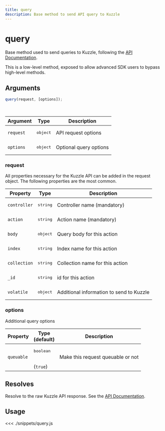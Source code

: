 ```yaml
---
title: query
description: Base method to send API query to Kuzzle
---
```


# query

Base method used to send queries to Kuzzle, following the [API Documentation](/core/1/api).

<div class="alert alert-warning">
This is a low-level method, exposed to allow advanced SDK users to bypass high-level methods.
</div>

## Arguments

```javascript
query(request, [options]);
```

<br/>

| Argument  | Type              | Description            |
| --------- | ----------------- | ---------------------- |
| `request` | <pre>object</pre> | API request options    |
| `options` | <pre>object</pre> | Optional query options |

### request

All properties necessary for the Kuzzle API can be added in the request object.
The following properties are the most common.

| Property     | Type              | Description                              |
| ------------ | ----------------- | ---------------------------------------- |
| `controller` | <pre>string</pre> | Controller name (mandatory)              |
| `action`     | <pre>string</pre> | Action name (mandatory)                  |
| `body`       | <pre>object</pre> | Query body for this action               |
| `index`      | <pre>string</pre> | Index name for this action               |
| `collection` | <pre>string</pre> | Collection name for this action          |
| `_id`        | <pre>string</pre> | id for this action                       |
| `volatile`   | <pre>object</pre> | Additional information to send to Kuzzle |

### options

Additional query options

| Property   | Type<br/>(default)              | Description                       |
| ---------- | ------------------------------- | --------------------------------- |
| `queuable` | <pre>boolean</pre><br/>(`true`) | Make this request queuable or not |

## Resolves

Resolve to the raw Kuzzle API response. See the [API Documentation](/core/1/api).

## Usage

<<< ./snippets/query.js
